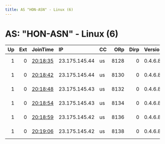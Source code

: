 ```yaml
---
title: AS "HON-ASN" - Linux (6)
---
```


# AS: "HON-ASN" - Linux (6)

|   Up |   Ext | JoinTime                                                                                              | IP            | CC   |   ORp |   Dirp | Version   | Contact                  | Nickname       |   eFamMembers |
|-----:|------:|:------------------------------------------------------------------------------------------------------|:--------------|:-----|------:|-------:|:----------|:-------------------------|:---------------|--------------:|
|    1 |     0 | [20:18:35](https://nusenu.github.io/OrNetStats/w/relay/AFB8A3A6164D60616310D48AFC1E429282088459.html) | 23.175.145.44 | us   |  8128 |      0 | 0.4.6.8   | email:abuse lokodlare.co | hopUSicebeer05 |            88 |
|    1 |     0 | [20:18:42](https://nusenu.github.io/OrNetStats/w/relay/811C95537FA079C0063F7D7775EF7FEDEB794311.html) | 23.175.145.44 | us   |  8130 |      0 | 0.4.6.8   | email:abuse lokodlare.co | hopUSicebeer06 |            88 |
|    1 |     0 | [20:18:48](https://nusenu.github.io/OrNetStats/w/relay/50934BBD36ED91459AC6C525E14DDE6B7509728F.html) | 23.175.145.43 | us   |  8132 |      0 | 0.4.6.8   | email:abuse lokodlare.co | hopUSicebeer07 |            88 |
|    1 |     0 | [20:18:54](https://nusenu.github.io/OrNetStats/w/relay/18D75FE9C9B470A7560C9BEDF7ECDC5D6C23C979.html) | 23.175.145.43 | us   |  8134 |      0 | 0.4.6.8   | email:abuse lokodlare.co | hopUSicebeer08 |            88 |
|    1 |     0 | [20:18:59](https://nusenu.github.io/OrNetStats/w/relay/399F99CB398A003B1FA24828BB8F0C282F1AA1B2.html) | 23.175.145.42 | us   |  8136 |      0 | 0.4.6.8   | email:abuse lokodlare.co | hopUSicebeer09 |            88 |
|    1 |     0 | [20:19:06](https://nusenu.github.io/OrNetStats/w/relay/2B3C317776CA57F92050F743C206A90625DB3304.html) | 23.175.145.42 | us   |  8138 |      0 | 0.4.6.8   | email:abuse lokodlare.co | hopUSicebeer10 |            88 |
